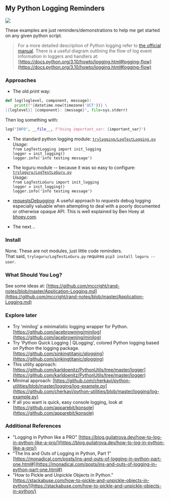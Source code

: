 ## My Python Logging Reminders  
[![](https://tokei.rs/b1/github/mccright/PythonLoggingExamples)](https://github.com/mccright/PythonLoggingExamples)  

These examples are just reminders/demonstrations to help me get started on any given python script.  

> For a more detailed description of Python logging refer to [the official manual](https://docs.python.org/3.10/library/logging.html#module-logging).  There is a useful diagram outlining the flow of log event information in loggers and handlers at: [https://docs.python.org/3.10/howto/logging.html#logging-flow](https://docs.python.org/3.10/howto/logging.html#logging-flow)  

### Approaches  
* The old *print* way:  
```Python
def log(loglevel, component, message):
    print(f"{datetime.now(timezone('UCT'))} \
[{loglevel}] {component}: {message}", file=sys.stderr)
```
Then log something with:  
```Python
log("INFO", __file__, f"Using important_var: {important_var}")
```

* The standard python logging module: [`trylogging/LogTestLogging.py`](https://github.com/mccright/PythonLoggingExamples/tree/main/trylogging)  
    *Usage:*  
    `from LogTestLogging import init_logging`  
    `logger = init_logging()`  
    `logger.info('info testing message')`  
* The loguru module -- because it was so easy to configure: [`tryloguru/LogTestLoGuru.py`](https://github.com/mccright/PythonLoggingExamples/tree/main/tryloguru)  
    *Usage:*  
    `from LogTestLoGuru import init_logging`  
    `logger = init_logging()`  
    `logger.info('info testing message')`  
* [requestsDebugging](https://github.com/mccright/PythonLoggingExamples/blob/main/requestsDebugging/devClient.py): A useful approach to *requests* debug logging especially valuable when attempting to deal with a poorly documented or otherwise opaque API.  This is well explained by Ben Hoey at [bhoey.com](https://bhoey.com/blog/better-debug-logging-for-the-python-requests-library/).  

* The next...  

### Install  

None.  These are not modules, just little code reminders.  
That said,  `tryloguru/LogTestLoGuru.py` requires `pip3 install loguru --user`.  

### What Should You Log?   
See some ideas at: [https://github.com/mccright/rand-notes/blob/master/Application-Logging.md](https://github.com/mccright/rand-notes/blob/master/Application-Logging.md)  

### Explore later

* Try 'minilog' a minimalistic logging wrapper for Python.  
[https://github.com/jacebrowning/minilog](https://github.com/jacebrowning/minilog)  
* Try 'Python Quick Logging | QLogging', colored Python logging based on Python the logging package.  
[https://github.com/sinkingtitanic/qlogging](https://github.com/sinkingtitanic/qlogging)  
* This utility approach: [https://github.com/karldoenitz/PythonUtils/tree/master/logger](https://github.com/karldoenitz/PythonUtils/tree/master/logger)  
* Minimal approach: [https://github.com/cherkavi/python-utilities/blob/master/logging/log-example.py](https://github.com/cherkavi/python-utilities/blob/master/logging/log-example.py)  
* If all you want is quick, easy console logging, look at [https://github.com/apparebit/konsole](https://github.com/apparebit/konsole)  

### Additional References  

* "Logging in Python like a PRO" [https://blog.guilatrova.dev/how-to-log-in-python-like-a-pro/](https://blog.guilatrova.dev/how-to-log-in-python-like-a-pro/)  
* "The Ins and Outs of Logging in Python, Part 1" [https://monadical.com/posts/ins-and-outs-of-logging-in-python-part-one.html#](https://monadical.com/posts/ins-and-outs-of-logging-in-python-part-one.html#)  
* "How to Pickle and Unpickle Objects in Python." [https://stackabuse.com/how-to-pickle-and-unpickle-objects-in-python/](https://stackabuse.com/how-to-pickle-and-unpickle-objects-in-python/)  
